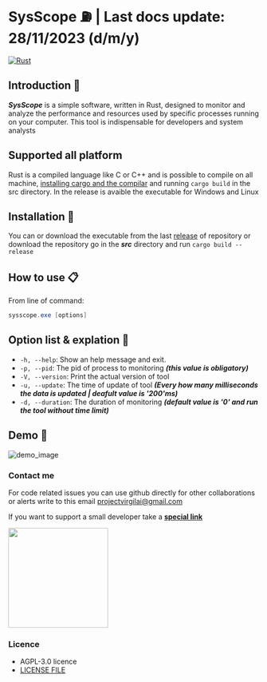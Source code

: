# SysScope ⛽ | Last docs update: 28/11/2023 (d/m/y)

[![Rust](https://github.com/Retr0100/VirgilBench/actions/workflows/rust.yml/badge.svg)](https://github.com/Retr0100/VirgilBench/actions/workflows/rust.yml)

## Introduction 📝

***SysScope*** is a simple software, written in Rust, designed to monitor and analyze the performance and resources used by specific processes running on your computer. This tool is indispensable for developers and system analysts

## Supported all platform
Rust is a compiled language like C or C++ and is possible to compile on all machine, [installing cargo and the compilar](https://www.rust-lang.org/tools/install) and running `cargo build` in the src directory.
In the release is avaible the executable for Windows and Linux

## Installation 📒

You can or download the executable from the last [release]() of repository or download the repository go in the ***src*** directory and run ```cargo build --release```

## How to use 📋

From line of command:

``` powershell
sysscope.exe [options]
```

## Option list & explation 📄

- `-h, --help`: Show an help message and exit.
- `-p, --pid`: The pid of process to monitoring ***(this value is obligatory)***
- `-V, --version`: Print the actual version of tool
- `-u, --update`: The time of update of tool ***(Every how many milliseconds the data is updated | deafult value is '200'ms)***
- `-d, --duration`: The duration of monitoring ***(default value is '0' and run the tool without time limit)***

## Demo 🔬

![demo_image](assets/Screenshot%202023-11-26%20112859.png)


### Contact me

For code related issues you can use github directly for other collaborations or alerts write to this email <projectvirgilai@gmail.com>

If you want to support a small developer take a [**special link**](https://www.paypal.me/Retr0jk)


<a href="https://www.paypal.com/paypalme/Retr0jk">
  <img width = 200 align="center" src="https://img.shields.io/badge/PayPal-00457C?style=for-the-badge&logo=paypal&logoColor=white" />
</a>
</div>

### Licence

- AGPL-3.0 licence
- [LICENSE FILE](https://github.com/Retr0100/VirgilAI/blob/master/LICENSE)

